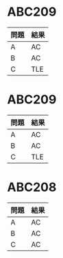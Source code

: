 
# ABC209
|問題|結果|
|---|---|
|A|AC|
|B|AC|
|C|TLE|

# ABC209
|問題|結果|
|---|---|
|A|AC|
|B|AC|
|C|TLE|

# ABC208
|問題|結果|
|---|---|
|A|AC|
|B|AC|
|C|AC|

